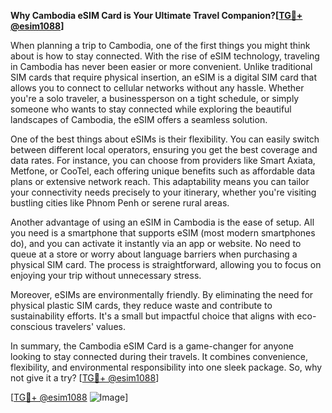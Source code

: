 **Why Cambodia eSIM Card is Your Ultimate Travel Companion?[[TG💪+ @esim1088](https://t.me/s/esim1088)]**

When planning a trip to Cambodia, one of the first things you might think about is how to stay connected. With the rise of eSIM technology, traveling in Cambodia has never been easier or more convenient. Unlike traditional SIM cards that require physical insertion, an eSIM is a digital SIM card that allows you to connect to cellular networks without any hassle. Whether you're a solo traveler, a businessperson on a tight schedule, or simply someone who wants to stay connected while exploring the beautiful landscapes of Cambodia, the eSIM offers a seamless solution.

One of the best things about eSIMs is their flexibility. You can easily switch between different local operators, ensuring you get the best coverage and data rates. For instance, you can choose from providers like Smart Axiata, Metfone, or CooTel, each offering unique benefits such as affordable data plans or extensive network reach. This adaptability means you can tailor your connectivity needs precisely to your itinerary, whether you're visiting bustling cities like Phnom Penh or serene rural areas.

Another advantage of using an eSIM in Cambodia is the ease of setup. All you need is a smartphone that supports eSIM (most modern smartphones do), and you can activate it instantly via an app or website. No need to queue at a store or worry about language barriers when purchasing a physical SIM card. The process is straightforward, allowing you to focus on enjoying your trip without unnecessary stress.

Moreover, eSIMs are environmentally friendly. By eliminating the need for physical plastic SIM cards, they reduce waste and contribute to sustainability efforts. It's a small but impactful choice that aligns with eco-conscious travelers' values.

In summary, the Cambodia eSIM Card is a game-changer for anyone looking to stay connected during their travels. It combines convenience, flexibility, and environmental responsibility into one sleek package. So, why not give it a try? [[TG💪+ @esim1088](https://t.me/s/esim1088)]

[[TG💪+ @esim1088](https://t.me/s/esim1088) ![Image](https://i.postimg.cc/Y0z9fWf4/image.png)]
